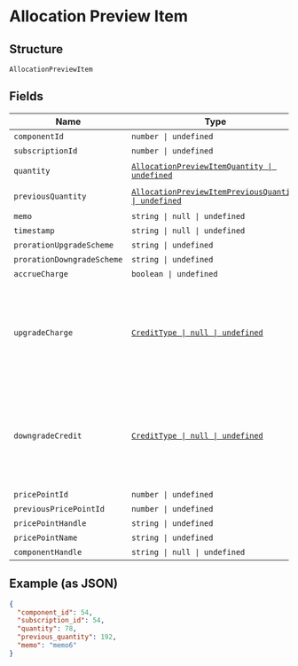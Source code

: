 
# Allocation Preview Item

## Structure

`AllocationPreviewItem`

## Fields

| Name | Type | Tags | Description |
|  --- | --- | --- | --- |
| `componentId` | `number \| undefined` | Optional | - |
| `subscriptionId` | `number \| undefined` | Optional | - |
| `quantity` | [`AllocationPreviewItemQuantity \| undefined`](../../doc/models/containers/allocation-preview-item-quantity.md) | Optional | This is a container for one-of cases. |
| `previousQuantity` | [`AllocationPreviewItemPreviousQuantity \| undefined`](../../doc/models/containers/allocation-preview-item-previous-quantity.md) | Optional | This is a container for one-of cases. |
| `memo` | `string \| null \| undefined` | Optional | - |
| `timestamp` | `string \| null \| undefined` | Optional | - |
| `prorationUpgradeScheme` | `string \| undefined` | Optional | - |
| `prorationDowngradeScheme` | `string \| undefined` | Optional | - |
| `accrueCharge` | `boolean \| undefined` | Optional | - |
| `upgradeCharge` | [`CreditType \| null \| undefined`](../../doc/models/credit-type.md) | Optional | The type of credit to be created when upgrading/downgrading. Defaults to the component and then site setting if one is not provided.<br>Available values: `full`, `prorated`, `none`. |
| `downgradeCredit` | [`CreditType \| null \| undefined`](../../doc/models/credit-type.md) | Optional | The type of credit to be created when upgrading/downgrading. Defaults to the component and then site setting if one is not provided.<br>Available values: `full`, `prorated`, `none`. |
| `pricePointId` | `number \| undefined` | Optional | - |
| `previousPricePointId` | `number \| undefined` | Optional | - |
| `pricePointHandle` | `string \| undefined` | Optional | - |
| `pricePointName` | `string \| undefined` | Optional | - |
| `componentHandle` | `string \| null \| undefined` | Optional | - |

## Example (as JSON)

```json
{
  "component_id": 54,
  "subscription_id": 54,
  "quantity": 78,
  "previous_quantity": 192,
  "memo": "memo6"
}
```

